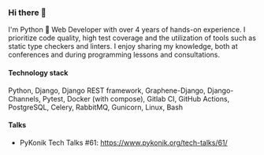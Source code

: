 ### Hi there 👋

I'm Python 🐍 Web Developer with over 4 years of hands-on experience. I prioritize code quality,
high test coverage and the utilization of tools such as static type checkers and linters.
I enjoy sharing my knowledge, both at conferences and during programming lessons and
consultations.

#### Technology stack

Python, Django, Django REST framework, Graphene-Django, Django-Channels, Pytest, Docker (with compose),
Gitlab CI, GitHub Actions, PostgreSQL, Celery, RabbitMQ, Gunicorn, Linux, Bash

#### Talks

- PyKonik Tech Talks #61: https://www.pykonik.org/tech-talks/61/
